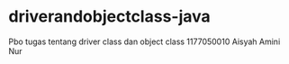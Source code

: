 # driverandobjectclass-java
Pbo tugas tentang driver class dan object class 
1177050010 Aisyah Amini Nur
